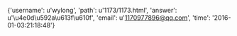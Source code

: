 {'username': u'wylong', 'path': u'1173/1173.html', 'answer': u'\u4e0d\u592a\u613f\u610f', 'email': u'1170977896@qq.com', 'time': '2016-01-03:21:18:48'}
